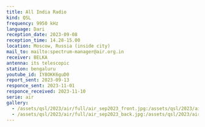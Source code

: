 ```yaml
---
title: All India Radio
kind: QSL
frequency: 9950 kHz
language: Dari
reception_date: 2023-09-08
reception_time: 14.28-15.00
location: Moscow, Russia (inside city)
mail_to: mailto:spectrum-manager@air.org.in
receiver: BELKA
antenna: its telescopic
station: bengaluru
youtube_id: IY8OKK6guD0
report_sent: 2023-09-13
responce_sent: 2023-11-01
responce_received: 2023-11-10
serie: air
gallery:
  - /assets/qsl/2023/air/full/air_sep2023_front.jpg:/assets/qsl/2023/air/small/air_sep2023_front.jpg
  - /assets/qsl/2023/air/full/air_sep2023_back.jpg:/assets/qsl/2023/air/small/air_sep2023_back.jpg
---
```

